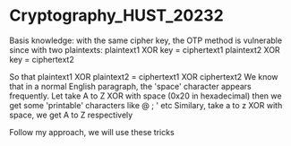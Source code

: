 # Cryptography_HUST_20232

Basis knowledge: with the same cipher key, the OTP method is vulnerable since with two plaintexts:
plaintext1 XOR key = ciphertext1
plaintext2 XOR key = ciphertext2

So that plaintext1 XOR plaintext2 = ciphertext1 XOR ciphertext2 
We know that in a normal English paragraph, the 'space' character appears frequently.
Let take A to Z XOR with space (0x20 in hexadecimal) then we get some 'printable' characters like @ ; ' etc
Similary, take a to z XOR with space, we get A to Z respectively 

Follow my approach, we will use these tricks 

